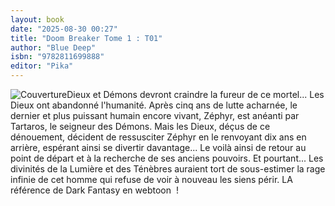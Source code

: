 ```yaml
---
layout: book
date: "2025-08-30 00:27"
title: "Doom Breaker Tome 1 : T01"
author: "Blue Deep"
isbn: "9782811699888"
editor: "Pika"
---
```

![Couverture](/img/9782811699888.jpeg)Dieux et Démons devront craindre la fureur de ce mortel...
Les Dieux ont abandonné l'humanité. Après cinq ans de lutte acharnée, le dernier et plus puissant humain encore vivant, Zéphyr, est anéanti par Tartaros, le seigneur des Démons. Mais les Dieux, déçus de ce dénouement, décident de ressusciter Zéphyr en le renvoyant dix ans en arrière, espérant ainsi se divertir davantage... Le voilà ainsi de retour au point de départ et à la recherche de ses anciens pouvoirs. Et pourtant... Les divinités de la Lumière et des Ténèbres auraient tort de sous-estimer la rage infinie de cet homme qui refuse de voir à nouveau les siens périr.
LA référence de Dark Fantasy en webtoon  !